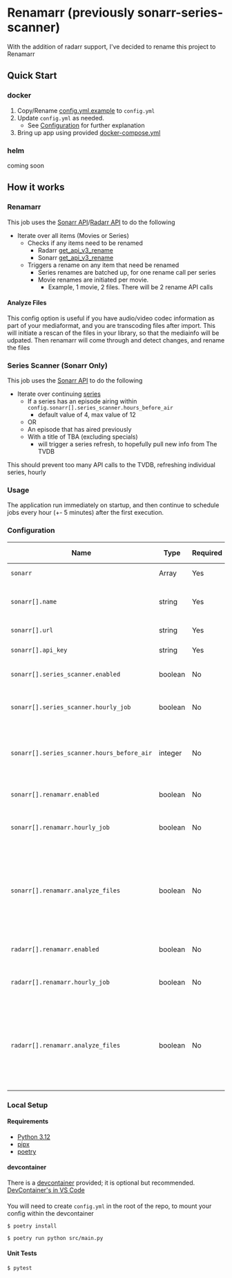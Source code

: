# Renamarr (previously sonarr-series-scanner)

With the addition of radarr support, I've decided to rename this project to Renamarr

## Quick Start

### docker

1) Copy/Rename [config.yml.example](docker/config.yml.example) to `config.yml`
2) Update `config.yml` as needed.
    * See [Configuration](#configuration) for further explanation
3) Bring up app using provided [docker-compose.yml](docker/docker-compose.yml)

### helm

coming soon


## How it works

### Renamarr

This job uses the [Sonarr API](https://sonarr.tv/docs/api/)/[Radarr API](https://radarr.video/docs/api/) to do the following

* Iterate over all items (Movies or Series)
  * Checks if any items need to be renamed
    * Radarr [get_api_v3_rename](https://radarr.video/docs/api/#/RenameMovie/get_api_v3_rename)
    * Sonarr [get_api_v3_rename](https://sonarr.tv/docs/api/#/RenameEpisode/get_api_v3_rename)
  * Triggers a rename on any item that need be renamed
    * Series renames are batched up, for one rename call per series
    * Movie renames are initiated per movie.
      * Example, 1 movie, 2 files. There will be 2 rename API calls

#### Analyze Files
This config option is useful if you have audio/video codec information as part of your mediaformat, and you are transcoding files after import. This will initiate a rescan of the files in your library, so that the mediainfo will be udpated. Then renamarr will come through and detect changes, and rename the files


### Series Scanner (Sonarr Only)
This job uses the [Sonarr API](https://sonarr.tv/docs/api/) to do the following

* Iterate over continuing [series](https://sonarr.tv/docs/api/#/Series/get_api_v3_series)
  * If a series has an episode airing within `config.sonarr[].series_scanner.hours_before_air`
    * default value of 4, max value of 12
  * OR
  * An episode that has aired previously
  * With a title of TBA (excluding specials)
    * will trigger a series refresh, to hopefully pull new info from The TVDB

This should prevent too many API calls to the TVDB, refreshing individual series, hourly

### Usage

The application run immediately on startup, and then continue to schedule jobs every hour (+- 5 minutes) after the first execution.

### Configuration

| Name                                       | Type    | Required | Default Value | Description                                                                                                                                      |
| ------------------------------------------ | ------- | -------- | ------------- | ------------------------------------------------------------------------------------------------------------------------------------------------ |
| `sonarr`                                   | Array   | Yes      | []            | One or more sonarr instances                                                                                                                     |
| `sonarr[].name`                            | string  | Yes      | N/A           | user friendly instance name, used in log messages                                                                                                |
| `sonarr[].url`                             | string  | Yes      | N/A           | url for sonarr instance                                                                                                                          |
| `sonarr[].api_key`                         | string  | Yes      | N/A           | api_key for sonarr instance                                                                                                                      |
| `sonarr[].series_scanner.enabled`          | boolean | No       | False         | enables/disables series_scanner functionality                                                                                                    |
| `sonarr[].series_scanner.hourly_job`       | boolean | No       | False         | disables hourly job. App will exit after first execution                                                                                         |
| `sonarr[].series_scanner.hours_before_air` | integer | No       | 4             | The number of hours before an episode has aired, to trigger a rescan when title is TBA                                                           |
| `sonarr[].renamarr.enabled`                | boolean | No       | False         | enables/disables renamarr functionality                                                                                                          |
| `sonarr[].renamarr.hourly_job`             | boolean | No       | False         | disables hourly job. App will exit after first execution                                                                                         |
| `sonarr[].renamarr.analyze_files`          | boolean | No       | False         | This will initiate a rescan of the files in your library. This is helpful if you are transcoding files, and the audio/video codecs have changed. |
| `radarr[].renamarr.enabled`                | boolean | No       | False         | enables/disables renamarr functionality                                                                                                          |
| `radarr[].renamarr.hourly_job`             | boolean | No       | False         | disables hourly job. App will exit after first execution                                                                                         |
| `radarr[].renamarr.analyze_files`          | boolean | No       | False         | This will initiate a rescan of the files in your library. This is helpful if you are transcoding files, and the audio/video codecs have changed. |

### Local Setup

#### Requirements

* [Python 3.12](https://www.python.org/downloads/release/python-3123/)
* [pipx](https://pipx.pypa.io/stable/installation/)
* [poetry](https://python-poetry.org/docs/#installation)

#### devcontainer

There is a [devcontainer](https://containers.dev/) provided; it is optional but recommended.
[DevContainer's in VS Code](https://code.visualstudio.com/docs/devcontainers/containers)

####

You will need to create `config.yml` in the root of the repo, to mount your config within the devcontainer

```shell
$ poetry install

$ poetry run python src/main.py
```

#### Unit Tests
```shell
$ pytest
```
